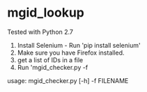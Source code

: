 mgid_lookup
===========
Tested with Python 2.7

1) Install Selenium - Run 'pip install selenium'
2) Make sure you have Firefox installed.
3) get a list of IDs in a file
4) Run 'mgid_checker.py -f <yourfile>

usage: mgid_checker.py [-h] -f FILENAME
